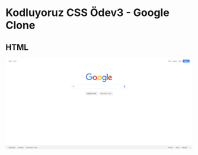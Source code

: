 # Kodluyoruz CSS Ödev3 - Google Clone
## HTML
![google-clone](img/screenshot/google-clone-screenshot.png)